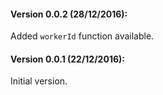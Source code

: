 #### Version 0.0.2 (28/12/2016):

Added `workerId` function available.

#### Version 0.0.1 (22/12/2016):

Initial version.